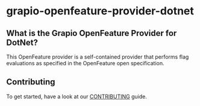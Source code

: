 # grapio-openfeature-provider-dotnet

## What is the Grapio OpenFeature Provider for DotNet?
This OpenFeature provider is a self-contained provider that performs flag evaluations as specified in the OpenFeature open specification.



## Contributing
To get started, have a look at our [CONTRIBUTING](https://github.com/grapio/grapio-openfeature-provider-dotnet/blob/main/CONTRIBUTING.md) guide.
